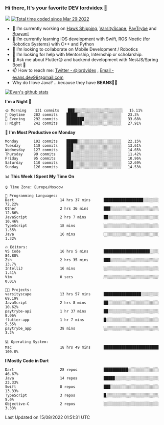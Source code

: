 ### Hi there, It's your favorite DEV lordvidex 👋
<img src="https://komarev.com/ghpvc/?username=lordvidex&label=Views&color=blue&style=plastic" /> <a href="https://wakatime.com/@0e56db35-d16b-410a-acc0-4085055304bf"><img src="https://wakatime.com/badge/user/0e56db35-d16b-410a-acc0-4085055304bf.svg" alt="Total time coded since Mar 29 2022" /></a>
<!--
**lordvidex/lordvidex** is a ✨ _special_ ✨ repository because its `README.md` (this file) appears on your GitHub profile.
Here are some ideas to get you started:
-->

- 🔭 I’m currently working on [Hawk Shipping](https://hawkshipping.com), [VarsityScape](https://varsityscape.com), [PayTrybe](https://www.paytrybe.com) and [Boayant](https://www.github.com/boayant-dev)
- 🌱 I’m currently learning iOS development with Swift, ROS Noetic (for Robotics Systems) with C++ and Python
- 👯 I’m looking to collaborate on Mobile Development / Robotics
- 🤔 I’m looking for help with Mentorship, Internship or scholarship.
- 💬 Ask me about Flutter😍 and backend development with NestJS/Spring Boot 🔮
- 📫 How to reach me: [Twitter - @lordvidex](https://twitter.com/lordvidex) , [Email - evans.dev99@gmail.com](mailto:evans.dev99@gmail.com?body=Hello%20Evans,)
- Why do I love Java? ...because they have **BEANS**🤤😋

<div>
<!-- <a href="https://github.com/lordvidex">
  <img src="https://github-readme-stats.vercel.app/api/top-langs/?username=lordvidex&theme=light" />
</a>    -->
<!-- [![Top Langs](https://github-readme-stats.vercel.app/api/top-langs/?username=lordvidex)](https://github.com/lordvidex/)  -->

<a href="https://github.com/lordvidex">
 <img src="https://github-readme-stats.vercel.app/api?username=lordvidex&show_icons=true&theme=light&line_height=27" alt="Evan's github stats"/>
</a>
</div>


<!--
  <a href="https://github.com/iampawan/FlutterExampleApps">
    <img align="center" src="https://github-readme-stats.vercel.app/api/pin/?username=iampawan&repo=FlutterExampleApps&theme=light" />

  </a>
  <a href="https://github.com/iampawan/VelocityX">
   <img align="center" src="https://github-readme-stats.vercel.app/api/pin/?username=iampawan&repo=VelocityX&theme=light" />
  </a>
-->
<!--START_SECTION:waka-->
**I'm a Night 🦉** 

```text
🌞 Morning    131 commits    ███░░░░░░░░░░░░░░░░░░░░░░   15.11% 
🌆 Daytime    202 commits    █████░░░░░░░░░░░░░░░░░░░░   23.3% 
🌃 Evening    292 commits    ████████░░░░░░░░░░░░░░░░░   33.68% 
🌙 Night      242 commits    ███████░░░░░░░░░░░░░░░░░░   27.91%

```
📅 **I'm Most Productive on Monday** 

```text
Monday       192 commits    █████░░░░░░░░░░░░░░░░░░░░   22.15% 
Tuesday      118 commits    ███░░░░░░░░░░░░░░░░░░░░░░   13.61% 
Wednesday    127 commits    ███░░░░░░░░░░░░░░░░░░░░░░   14.65% 
Thursday     99 commits     ██░░░░░░░░░░░░░░░░░░░░░░░   11.42% 
Friday       95 commits     ██░░░░░░░░░░░░░░░░░░░░░░░   10.96% 
Saturday     110 commits    ███░░░░░░░░░░░░░░░░░░░░░░   12.69% 
Sunday       126 commits    ███░░░░░░░░░░░░░░░░░░░░░░   14.53%

```


📊 **This Week I Spent My Time On** 

```text
⌚︎ Time Zone: Europe/Moscow

💬 Programming Languages: 
Dart                     14 hrs 37 mins      ██████████████████░░░░░░░   72.22% 
Other                    2 hrs 36 mins       ███░░░░░░░░░░░░░░░░░░░░░░   12.86% 
JavaScript               2 hrs 7 mins        ██░░░░░░░░░░░░░░░░░░░░░░░   10.46% 
TypeScript               18 mins             ░░░░░░░░░░░░░░░░░░░░░░░░░   1.55% 
Java                     16 mins             ░░░░░░░░░░░░░░░░░░░░░░░░░   1.32%

🔥 Editors: 
VS Code                  16 hrs 5 mins       █████████████████████░░░░   84.88% 
Zsh                      2 hrs 35 mins       ███░░░░░░░░░░░░░░░░░░░░░░   13.7% 
IntelliJ                 16 mins             ░░░░░░░░░░░░░░░░░░░░░░░░░   1.41% 
Vim                      0 secs              ░░░░░░░░░░░░░░░░░░░░░░░░░   0.01%

🐱‍💻 Projects: 
varsityscape             13 hrs 57 mins      █████████████████░░░░░░░░   69.19% 
JavaScript               2 hrs 8 mins        ██░░░░░░░░░░░░░░░░░░░░░░░   10.62% 
paytrybe-api             1 hr 37 mins        ██░░░░░░░░░░░░░░░░░░░░░░░   8.06% 
flutter-app              1 hr 7 mins         █░░░░░░░░░░░░░░░░░░░░░░░░   5.55% 
paytrybe_app             38 mins             ░░░░░░░░░░░░░░░░░░░░░░░░░   3.2%

💻 Operating System: 
Mac                      18 hrs 49 mins      █████████████████████████   100.0%

```

**I Mostly Code in Dart** 

```text
Dart                     28 repos            ███████████░░░░░░░░░░░░░░   46.67% 
Java                     14 repos            █████░░░░░░░░░░░░░░░░░░░░   23.33% 
Swift                    8 repos             ███░░░░░░░░░░░░░░░░░░░░░░   13.33% 
TypeScript               3 repos             █░░░░░░░░░░░░░░░░░░░░░░░░   5.0% 
Objective-C              2 repos             ░░░░░░░░░░░░░░░░░░░░░░░░░   3.33%

```



 Last Updated on 15/08/2022 01:51:31 UTC
<!--END_SECTION:waka-->
